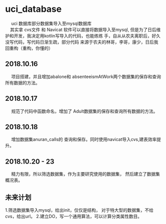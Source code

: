 # uci_database
&nbsp;&nbsp;&nbsp;&nbsp; uci 数据库部分数据集导入至mysql数据库   
&nbsp;&nbsp;&nbsp;&nbsp;其实拿 cvs文件 和 Navicat 软件可以直接将数据导入至mysql,
但是为了日后维护和开发，我决定用kotlin写导入的代码，也能练练
手，自从从农夫离职后，好久没写代码，写代码日渐生疏，部分代码
来源于农夫的林哥，李哥，康少，日后我回重构（重构，你懂的）

## 2018.10.16    
&nbsp;&nbsp;&nbsp;&nbsp; 项目搭建，并且增加abalone和
absenteeismAtWork两个数据集的保存和查询所有数据的方法。

## 2018.10.17  
&nbsp;&nbsp;&nbsp;&nbsp; 规范了代码中函数命名，增加了
Adult数据集的保存和查询所有数据的方法。

## 2018.10.18  
&nbsp;&nbsp;&nbsp;&nbsp; 增加数据集anuran_calls的
查询和保存。同时使用navicat导入cvs,建表效率提升。

## 2018.10.20 - 23
&nbsp;&nbsp;&nbsp;&nbsp; 精力有限，所以筛选数据集，作为主要研究使用的数据集，
然后建立了数据集概况表。


## 未来计划   
1.筛选数据集导入mysql，给出init，仅仅是结构，
对于特大型的数据集，不给cvs，给出url。
2.建立DO，写一个通用算法，可以计算分类属性数目。